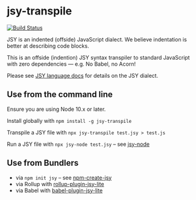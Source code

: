 # jsy-transpile
[![Build Status](https://travis-ci.org/jsy-lang/jsy-transpile.svg?branch=master)](https://travis-ci.org/jsy-lang/jsy-transpile)

JSY is an indented (offside) JavaScript dialect. We believe indentation is better at describing code blocks.

This is an offside (indention) JSY syntax transpiler to standard JavaScript with zero dependencies — e.g. No Babel, no Acorn!

Please see [JSY language docs](https://github.com/jsy-lang/jsy-lang-docs) for details on the JSY dialect.

## Use from the command line

Ensure you are using Node 10.x or later.

Install globally with `npm install -g jsy-transpile`

Transpile a JSY file with `npx jsy-transpile test.jsy > test.js`

Run a JSY file with `npx jsy-node test.jsy` – see [jsy-node](https://github.com/jsy-lang/jsy-node)

## Use from Bundlers

- via `npm init jsy` – see [npm-create-jsy](https://github.com/jsy-lang/npm-create-jsy)
- via Rollup with [rollup-plugin-jsy-lite](https://github.com/jsy-lang/rollup-plugin-jsy-lite)
- via Babel with [babel-plugin-jsy-lite](https://github.com/jsy-lang/babel-plugin-jsy-lite)

